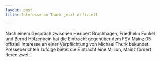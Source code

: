 ```yaml
---
layout: post
title: Interesse an Thurk jetzt offiziell

---
```


Nach einem Gespräch zwischen Heribert Bruchhagen, Friedhelm Funkel und Bernd Hölzenbein hat die Eintracht gegenüber dem FSV Mainz 05 offiziell Interesse an einer Verpflichtung von Michael Thurk bekundet. Presseberichten zufolge bietet die Eintracht eine Million, Mainz fordert deren zwei...


